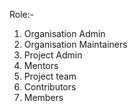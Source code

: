 Role:- 
1. Organisation Admin 
3. Organisation Maintainers
4. Project Admin
5. Mentors 
6. Project team 
7. Contributors 
8. Members
